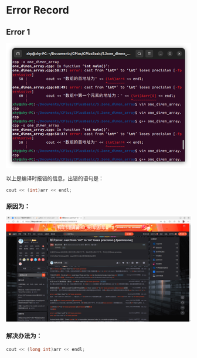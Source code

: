 # Error Record

## Error 1

![](../MdImages/C%2B%2B/error1.png)

 以上是编译时报错的信息，出错的语句是：
```C++
cout << (int)arr << endl;
```
### 原因为：
![](../MdImages/C%2B%2B/solu1.png)

### 解决办法为：

```C++
cout << (long int)arr << endl;
```
